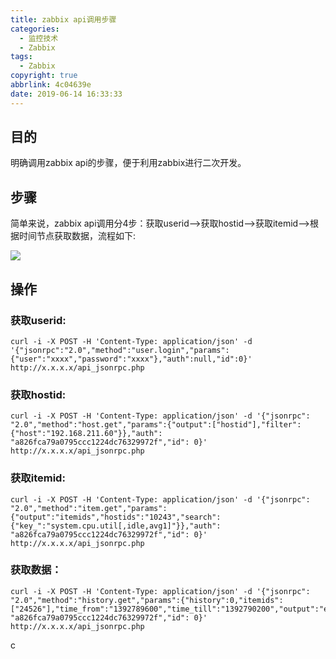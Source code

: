 ```yaml
---
title: zabbix api调用步骤
categories:
  - 监控技术
  - Zabbix
tags:
  - Zabbix
copyright: true
abbrlink: 4c04639e
date: 2019-06-14 16:33:33
---
```


## 目的

明确调用zabbix api的步骤，便于利用zabbix进行二次开发。



## 步骤

简单来说，zabbix api调用分4步：获取userid–>获取hostid–>获取itemid–>根据时间节点获取数据，流程如下:

![](1.png)

<!--more-->

## 操作

### 获取userid:

```shell
curl -i -X POST -H 'Content-Type: application/json' -d '{"jsonrpc":"2.0","method":"user.login","params":{"user":"xxxx","password":"xxxx"},"auth":null,"id":0}' http://x.x.x.x/api_jsonrpc.php
```

 

### 获取hostid:

```shell
curl -i -X POST -H 'Content-Type: application/json' -d '{"jsonrpc": "2.0","method":"host.get","params":{"output":["hostid"],"filter": {"host":"192.168.211.60"}},"auth": "a826fca79a0795ccc1224dc76329972f","id": 0}' http://x.x.x.x/api_jsonrpc.php
```

 

### 获取itemid:

```shell
curl -i -X POST -H 'Content-Type: application/json' -d '{"jsonrpc": "2.0","method":"item.get","params":{"output":"itemids","hostids":"10243","search":{"key_":"system.cpu.util[,idle,avg1]"}},"auth": "a826fca79a0795ccc1224dc76329972f","id": 0}'  http://x.x.x.x/api_jsonrpc.php
```

 

### 获取数据：

```shell
curl -i -X POST -H 'Content-Type: application/json' -d '{"jsonrpc": "2.0","method":"history.get","params":{"history":0,"itemids":["24526"],"time_from":"1392789600","time_till":"1392790200","output":"extend"},"auth": "a826fca79a0795ccc1224dc76329972f","id": 0}'  http://x.x.x.x/api_jsonrpc.php
```

c